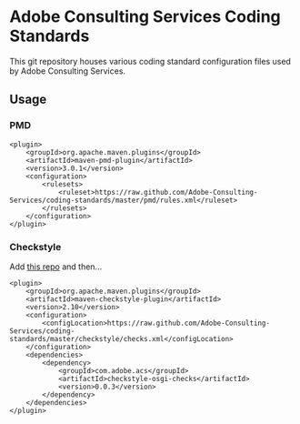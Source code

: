 # Adobe Consulting Services Coding Standards

This git repository houses various coding standard configuration files used by Adobe Consulting Services.

## Usage

### PMD

	<plugin>
	    <groupId>org.apache.maven.plugins</groupId>
	    <artifactId>maven-pmd-plugin</artifactId>
	    <version>3.0.1</version>
	    <configuration>
	        <rulesets>
	            <ruleset>https://raw.github.com/Adobe-Consulting-Services/coding-standards/master/pmd/rules.xml</ruleset>
	        </rulesets>
	    </configuration>
	</plugin>

### Checkstyle

Add [this repo](http://repo.adobe.com/) and then...

	<plugin>
	    <groupId>org.apache.maven.plugins</groupId>
	    <artifactId>maven-checkstyle-plugin</artifactId>
	    <version>2.10</version>
	    <configuration>
	        <configLocation>https://raw.github.com/Adobe-Consulting-Services/coding-standards/master/checkstyle/checks.xml</configLocation>
	    </configuration>
        <dependencies>
            <dependency>
                <groupId>com.adobe.acs</groupId>
                <artifactId>checkstyle-osgi-checks</artifactId>
                <version>0.0.3</version>
            </dependency>
        </dependencies>
	</plugin>
